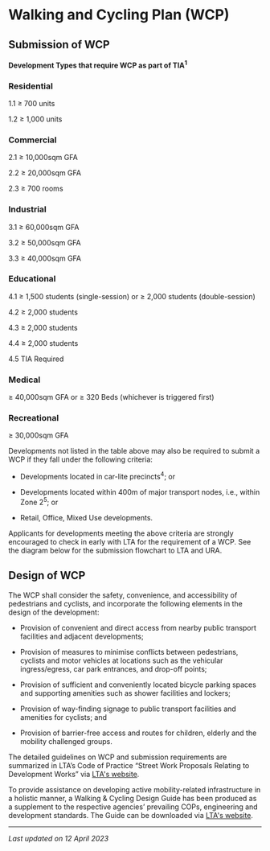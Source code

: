 # Walking and Cycling Plan (WCP)

## Submission of WCP

**Development Types that require WCP as part of TIA<sup>1</sup>**

### Residential
1.1 ≥ 700 units
1.2 ≥ 1,000 units

### Commercial
2.1 ≥ 10,000sqm GFA
2.2 ≥ 20,000sqm GFA
2.3 ≥ 700 rooms

### Industrial
3.1 ≥ 60,000sqm GFA
3.2 ≥ 50,000sqm GFA
3.3 ≥ 40,000sqm GFA

### Educational
4.1 ≥ 1,500 students (single-session) or ≥ 2,000 students (double-session)
4.2 ≥ 2,000 students
4.3 ≥ 2,000 students
4.4 ≥ 2,000 students
4.5 TIA Required

### Medical
≥ 40,000sqm GFA or ≥ 320 Beds (whichever is triggered first)

### Recreational
≥ 30,000sqm GFA

Developments not listed in the table above may also be required to submit a WCP if they fall under the following criteria:

- Developments located in car-lite precincts<sup>4</sup>; or
- Developments located within 400m of major transport nodes, i.e., within Zone 2<sup>5</sup>; or
- Retail, Office, Mixed Use developments.

Applicants for developments meeting the above criteria are strongly encouraged to check in early with LTA for the requirement of a WCP. See the diagram below for the submission flowchart to LTA and URA.

## Design of WCP

The WCP shall consider the safety, convenience, and accessibility of pedestrians and cyclists, and incorporate the following elements in the design of the development:

- Provision of convenient and direct access from nearby public transport facilities and adjacent developments;
- Provision of measures to minimise conflicts between pedestrians, cyclists and motor vehicles at locations such as the vehicular ingress/egress, car park entrances, and drop-off points;
- Provision of sufficient and conveniently located bicycle parking spaces and supporting amenities such as shower facilities and lockers;
- Provision of way-finding signage to public transport facilities and amenities for cyclists; and
- Provision of barrier-free access and routes for children, elderly and the mobility challenged groups.

The detailed guidelines on WCP and submission requirements are summarized in LTA’s Code of Practice “Street Work Proposals Relating to Development Works” via [LTA's website](https://www.lta.gov.sg/content/ltagov/en.html).

To provide assistance on developing active mobility-related infrastructure in a holistic manner, a Walking & Cycling Design Guide has been produced as a supplement to the respective agencies’ prevailing COPs, engineering and development standards. The Guide can be downloaded via [LTA's website](https://www.lta.gov.sg/content/ltagov/en.html).

---

*Last updated on 12 April 2023*
